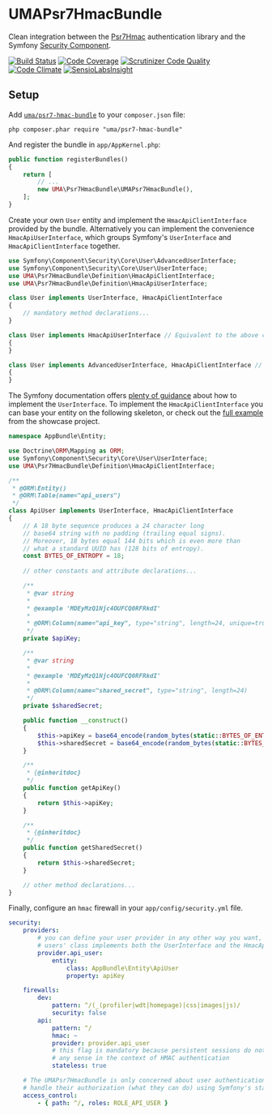 # UMAPsr7HmacBundle

Clean integration between the [Psr7Hmac](https://github.com/1ma/Psr7Hmac) authentication library and the Symfony [Security Component](http://symfony.com/doc/current/security.html).

[![Build Status](https://travis-ci.org/1ma/UMAPsr7HmacBundle.svg?branch=master)](https://travis-ci.org/1ma/UMAPsr7HmacBundle) [![Code Coverage](https://scrutinizer-ci.com/g/1ma/UMAPsr7HmacBundle/badges/coverage.png?b=master)](https://scrutinizer-ci.com/g/1ma/UMAPsr7HmacBundle/?branch=master) [![Scrutinizer Code Quality](https://scrutinizer-ci.com/g/1ma/UMAPsr7HmacBundle/badges/quality-score.png?b=master)](https://scrutinizer-ci.com/g/1ma/UMAPsr7HmacBundle/?branch=master) [![Code Climate](https://codeclimate.com/github/1ma/UMAPsr7HmacBundle/badges/gpa.svg)](https://codeclimate.com/github/1ma/UMAPsr7HmacBundle) [![SensioLabsInsight](https://insight.sensiolabs.com/projects/8940fbf1-1197-43fc-aea9-2b441d8fe231/mini.png)](https://insight.sensiolabs.com/projects/8940fbf1-1197-43fc-aea9-2b441d8fe231)


## Setup

Add [`uma/psr7-hmac-bundle`](https://packagist.org/packages/uma/psr7-hmac-bundle) to your `composer.json` file:

    php composer.phar require "uma/psr7-hmac-bundle"

And register the bundle in `app/AppKernel.php`:

``` php
public function registerBundles()
{
    return [
        // ...
        new UMA\Psr7HmacBundle\UMAPsr7HmacBundle(),
    ];
}
```

Create your own `User` entity and implement the `HmacApiClientInterface` provided
by the bundle. Alternatively you can implement the convenience `HmacApiUserInterface`, which
groups Symfony's `UserInterface` and `HmacApiClientInterface` together.

``` php
use Symfony\Component\Security\Core\User\AdvancedUserInterface;
use Symfony\Component\Security\Core\User\UserInterface;
use UMA\Psr7HmacBundle\Definition\HmacApiClientInterface;
use UMA\Psr7HmacBundle\Definition\HmacApiUserInterface;

class User implements UserInterface, HmacApiClientInterface
{
    // mandatory method declarations...
}

class User implements HmacApiUserInterface // Equivalent to the above class definition
{
}

class User implements AdvancedUserInterface, HmacApiClientInterface // This would be acceptable, too
{
}
```

The Symfony documentation offers [plenty of guidance](http://symfony.com/doc/current/security/entity_provider.html) about how to implement the `UserInterface`.
To implement the `HmacApiClientInterface` you can base your entity on the following skeleton, or check out the [full example](https://github.com/1ma/hmac-api-symfony/blob/cb5bcbd51691352d98859f859fb4f3ef72313443/src/AppBundle/Entity/Customer.php) from the showcase project.

``` php
namespace AppBundle\Entity;

use Doctrine\ORM\Mapping as ORM;
use Symfony\Component\Security\Core\User\UserInterface;
use UMA\Psr7HmacBundle\Definition\HmacApiClientInterface;

/**
 * @ORM\Entity()
 * @ORM\Table(name="api_users")
 */
class ApiUser implements UserInterface, HmacApiClientInterface
{
    // A 18 byte sequence produces a 24 character long
    // base64 string with no padding (trailing equal signs).
    // Moreover, 18 bytes equal 144 bits which is even more than
    // what a standard UUID has (128 bits of entropy).
    const BYTES_OF_ENTROPY = 18;
    
    // other constants and attribute declarations...

    /**
     * @var string
     *
     * @example 'MDEyMzQ1Njc4OUFCQ0RFRkdI'
     *
     * @ORM\Column(name="api_key", type="string", length=24, unique=true)
     */
    private $apiKey;

    /**
     * @var string
     *
     * @example 'MDEyMzQ1Njc4OUFCQ0RFRkdI'
     *
     * @ORM\Column(name="shared_secret", type="string", length=24)
     */
    private $sharedSecret;

    public function __construct()
    {
        $this->apiKey = base64_encode(random_bytes(static::BYTES_OF_ENTROPY));
        $this->sharedSecret = base64_encode(random_bytes(static::BYTES_OF_ENTROPY));
    }

    /**
     * {@inheritdoc}
     */
    public function getApiKey()
    {
        return $this->apiKey;
    }

    /**
     * {@inheritdoc}
     */
    public function getSharedSecret()
    {
        return $this->sharedSecret;
    }

    // other method declarations...
}
```

Finally, configure an `hmac` firewall in your `app/config/security.yml` file.

``` yaml
security:
    providers:
        # you can define your user provider in any other way you want, just make sure that the
        # users' class implements both the UserInterface and the HmacApiClientInterface
        provider.api_user:
            entity:
                class: AppBundle\Entity\ApiUser
                property: apiKey

    firewalls:
        dev:
            pattern: ^/(_(profiler|wdt|homepage)|css|images|js)/
            security: false
        api:
            pattern: ^/
            hmac: ~
            provider: provider.api_user
            # this flag is mandatory because persistent sessions do not make 
            # any sense in the context of HMAC authentication
            stateless: true 

    # The UMAPsr7HmacBundle is only concerned about user authentication (who are they). Therefore you must
    # handle their authorization (what they can do) using Symfony's standard mechanisms, such as roles and voters.
    access_control:
        - { path: ^/, roles: ROLE_API_USER }
```
